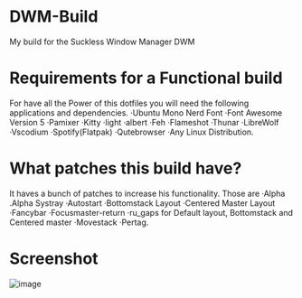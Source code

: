 # DWM-Build
My build for the Suckless Window Manager DWM

# Requirements for a Functional build
For have all the Power of this dotfiles you will need the following applications and dependencies.
·Ubuntu Mono Nerd Font
·Font Awesome Version 5
·Pamixer
·Kitty
·light
·albert
·Feh
·Flameshot
·Thunar
·LibreWolf
·Vscodium
·Spotify(Flatpak)
·Qutebrowser
·Any Linux Distribution.

# What patches this build have?
It haves a bunch of patches to increase his functionality. Those are
·Alpha 
.Alpha Systray 
·Autostart
·Bottomstack Layout
·Centered Master Layout
·Fancybar
·Focusmaster-return
·ru_gaps for Default layout, Bottomstack and Centered master
·Movestack
·Pertag.

# Screenshot
![image](https://user-images.githubusercontent.com/82821885/149667916-fd5700ac-6fcd-462e-9025-ab54749d412c.png)
